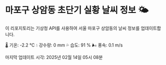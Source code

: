 
# 마포구 상암동 초단기 실황 날씨 정보 🌤️

이 리포지토리는 기상청 API를 사용하여 서울 마포구 상암동의 날씨 정보를 업데이트합니다. 

🌡️ 기온: -2.2 ℃
💧 강수량: 0 mm
💦 습도: 91 %
🌬️ 풍속: 0.1 m/s

마지막 업데이트 시각: 2025년 02월 14일 05시 08분    

